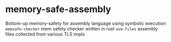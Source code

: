 # memory-safe-assembly
Bottom-up memory-safety for assembly language using symbolic execution
```memsafe-checker``` mem safety checker written in rust
```asm-files``` assembly files collected from various TLS impls
